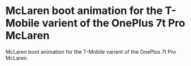 # McLaren boot animation for the T-Mobile varient of the OnePlus 7t Pro McLaren
McLaren boot animation for the T-Mobile varient of the OnePlus 7t Pro McLaren
